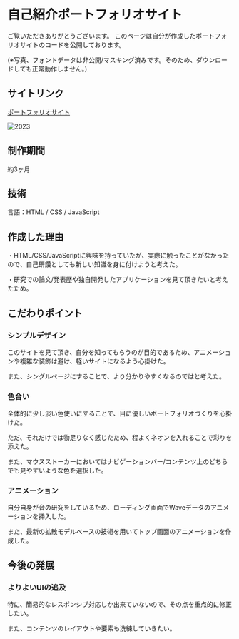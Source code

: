 # 自己紹介ポートフォリオサイト
ご覧いただきありがとうございます。
このページは自分が作成したポートフォリオサイトのコードを公開しております。

(※写真、フォントデータは非公開/マスキング済みです。そのため、ダウンロードしても正常動作しません。)

## サイトリンク
[ポートフォリオサイト](http://atportfolio.starfree.jp/)

![2023](https://github.com/aoto2025recruit/AutoHTML_Creater/assets/151368384/53c3daf7-b4f8-483a-b4db-06526418a167)

## 制作期間
約3ヶ月

## 技術
言語：HTML / CSS / JavaScript

## 作成した理由
・HTML/CSS/JavaScriptに興味を持っていたが、実際に触ったことがなかったので、自己研鑽としても新しい知識を身に付けようと考えた。

・研究での論文/発表歴や独自開発したアプリケーションを見て頂きたいと考えたため。

## こだわりポイント
### シンプルデザイン
このサイトを見て頂き、自分を知ってもらうのが目的であるため、アニメーションや複雑な装飾は避け、軽いサイトになるよう心掛けた。

また、シングルページにすることで、より分かりやすくなるのではと考えた。

### 色合い
全体的に少し淡い色使いにすることで、目に優しいポートフォリオづくりを心掛けた。

ただ、それだけでは物足りなく感じたため、程よくネオンを入れることで彩りを添えた。

また、マウスストーカーにおいてはナビゲーションバー/コンテンツ上のどちらでも見やすいような色を選択した。

### アニメーション
自分自身が音の研究をしているため、ローディング画面でWaveデータのアニメーションを挿入した。


また、最新の拡散モデルベースの技術を用いてトップ画面のアニメーションを作成した。

## 今後の発展
### よりよいUIの追及
特に、簡易的なレスポンシブ対応しか出来ていないので、その点を重点的に修正したい。

また、コンテンツのレイアウトや要素も洗練していきたい。


